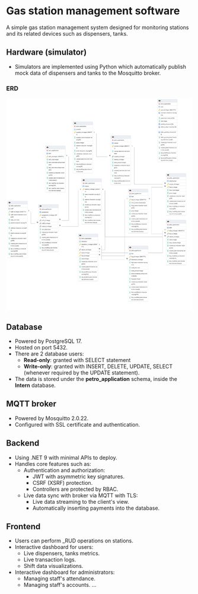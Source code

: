 # Gas station management software
A simple gas station management system designed for monitoring stations and its related devices such as dispensers, tanks.
## Hardware (simulator)
- Simulators are implemented using Python which automatically publish mock data of dispensers and tanks to the Mosquitto broker.
### ERD
![Screenshot of the software ERD](./Database/erd.png)
## Database
- Powered by PostgreSQL 17.
- Hosted on port 5432.
- There are 2 database users: 
    - **Read-only**: granted with SELECT statement 
    - **Write-only**: granted with INSERT, DELETE, UPDATE, SELECT (whenever required by the UPDATE statement).
- The data is stored under the **petro_application** schema, inside the **Intern** database.
## MQTT broker
- Powered by Mosquitto 2.0.22.
- Configured with SSL certificate and authentication.

## Backend
- Using .NET 9 with minimal APIs to deploy.
- Handles core features such as:
    - Authentication and authorization:
        - JWT with asymmetric key signatures.
        - CSRF (XSRF) protection.
        - Controllers are protected by RBAC.
    - Live data sync with broker via MQTT with TLS:
        - Live data streaming to the client's view.
        - Automatically inserting payments into the database.
## Frontend
- Users can perform _RUD operations on stations.
- Interactive dashboard for users:
    - Live dispensers, tanks metrics.
    - Live transaction logs.
    - Shift data visualizations.
- Interactive dashboard for administrators:
    - Managing staff's attendance.
    - Managing staff's accounts.
...
